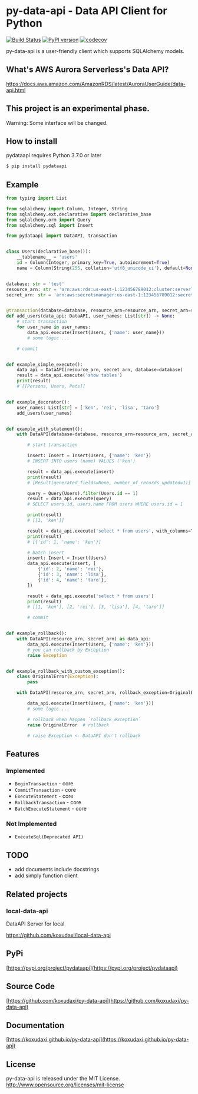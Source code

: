 # py-data-api - Data API Client for Python

[![Build Status](https://travis-ci.org/koxudaxi/py-data-api.svg?branch=master)](https://travis-ci.org/koxudaxi/py-data-api)
[![PyPI version](https://badge.fury.io/py/pydataapi.svg)](https://badge.fury.io/py/pydataapi)
[![codecov](https://codecov.io/gh/koxudaxi/py-data-api/branch/master/graph/badge.svg)](https://codecov.io/gh/koxudaxi/py-data-api)

py-data-api is a user-friendly client which supports SQLAlchemy models.

## What's AWS Aurora Serverless's Data API?
https://docs.aws.amazon.com/AmazonRDS/latest/AuroraUserGuide/data-api.html

## This project is an experimental phase.
Warning: Some interface will be changed.

## How to install
pydataapi requires Python 3.7.0 or later 
```bash
$ pip install pydataapi
```

## Example

```python
from typing import List

from sqlalchemy import Column, Integer, String
from sqlalchemy.ext.declarative import declarative_base
from sqlalchemy.orm import Query
from sqlalchemy.sql import Insert

from pydataapi import DataAPI, transaction


class Users(declarative_base()):
    __tablename__ = 'users'
    id = Column(Integer, primary_key=True, autoincrement=True)
    name = Column(String(255, collation='utf8_unicode_ci'), default=None)


database: str = 'test'
resource_arn: str = 'arn:aws:rds:us-east-1:123456789012:cluster:serverless-test-1'
secret_arn: str = 'arn:aws:secretsmanager:us-east-1:123456789012:secret:serverless-test1'


@transaction(database=database, resource_arn=resource_arn, secret_arn=secret_arn)
def add_users(data_api: DataAPI, user_names: List[str]) -> None:
    # start transaction
    for user_name in user_names:
        data_api.execute(Insert(Users, {'name': user_name}))
        # some logic ...

    # commit


def example_simple_execute():
    data_api = DataAPI(resource_arn, secret_arn, database=database)
    result = data_api.execute('show tables')
    print(result)
    # [[Persons, Users, Pets]]


def example_decorator():
    user_names: List[str] = ['ken', 'rei', 'lisa', 'taro']
    add_users(user_names)


def example_with_statement():
    with DataAPI(database=database, resource_arn=resource_arn, secret_arn=secret_arn) as data_api:

        # start transaction

        insert: Insert = Insert(Users, {'name': 'ken'})
        # INSERT INTO users (name) VALUES ('ken')

        result = data_api.execute(insert)
        print(result)
        # [Result(generated_fields=None, number_of_records_updated=1)]

        query = Query(Users).filter(Users.id == 1)
        result = data_api.execute(query)
        # SELECT users.id, users.name FROM users WHERE users.id = 1

        print(result)
        # [[1, 'ken']]

        result = data_api.execute('select * from users', with_columns=True)
        print(result)
        # [{'id': 1, 'name': 'ken'}]

        # batch insert
        insert: Insert = Insert(Users)
        data_api.execute(insert, [
            {'id': 2, 'name': 'rei'},
            {'id': 3, 'name': 'lisa'},
            {'id': 4, 'name': 'taro'},
        ])

        result = data_api.execute('select * from users')
        print(result)
        # [[1, 'ken'], [2, 'rei'], [3, 'lisa'], [4, 'taro']]

        # commit


def example_rollback():
    with DataAPI(resource_arn, secret_arn) as data_api:
        data_api.execute(Insert(Users, {'name': 'ken'}))
        # you can rollback by Exception
        raise Exception


def example_rollback_with_custom_exception():
    class OriginalError(Exception):
        pass

    with DataAPI(resource_arn, secret_arn, rollback_exception=OriginalError) as data_api:

        data_api.execute(Insert(Users, {'name': 'ken'}))
        # some logic ...

        # rollback when happen `rollback_exception`
        raise OriginalError  # rollback

        # raise Exception <- DataAPI don't rollback

```

## 
## Features
### Implemented
- `BeginTransaction`  - core  
- `CommitTransaction` - core 
- `ExecuteStatement` - core 
- `RollbackTransaction` - core
- `BatchExecuteStatement` - core

### Not Implemented

- `ExecuteSql(Deprecated API)`


## TODO
- add documents include docstrings
- add simply function client

## Related projects
### local-data-api

DataAPI Server for local 

https://github.com/koxudaxi/local-data-api

## PyPi 

[https://pypi.org/project/pydataapi](https://pypi.org/project/pydataapi)

## Source Code

[https://github.com/koxudaxi/py-data-api](https://github.com/koxudaxi/py-data-api)

## Documentation

[https://koxudaxi.github.io/py-data-api](https://koxudaxi.github.io/py-data-api)

## License

py-data-api is released under the MIT License. http://www.opensource.org/licenses/mit-license
